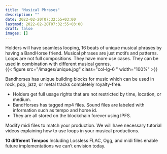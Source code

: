 ```yaml
---
title: "Musical Phrases"
description: ""
date: 2022-02-20T07:32:55+03:00
lastmod: 2022-02-20T07:32:55+03:00
draft: false
images: []
---
```

<div class="row my-5 py-5" >
<div class="col-lg-6">
Holders will have seamless looping, 16 beats of unique musical phrases by having a BandHorse friend.
Musical phrases are just motifs and patterns. Loops are not full compositions. They have more use cases. They can be used in combination with different musical genres.

</div>
{{< figure src="/images/unique.jpg" class="col-lg-6 " width="100%"  >}}
</div>

Bandhorses has unique building blocks for music which can be used in rock, pop, jazz, or metal tracks completely royalty-free.

* Holders get full usage rights that are not restricted by time, location, or medium.
* BandHorses has tagged mp4 files. Sound files are labeled with information such as tempo and horse id.
* They are all stored on the blockchain forever using IPFS.

Modify midi files to match your production. We will have necessary tutorial videos explaining how to use loops in your musical productions.

**10 different Tempos** Including Lossless FLAC, Ogg, and midi files enable future implementations we can’t envision today.
